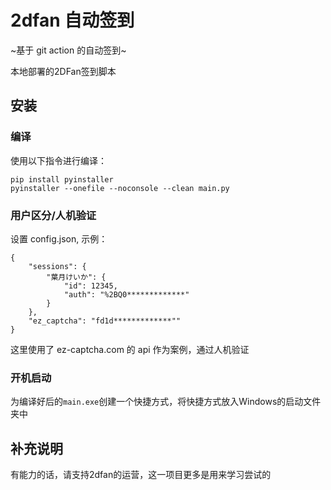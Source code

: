 # 2dfan 自动签到

~基于 git action 的自动签到~

本地部署的2DFan签到脚本

## 安装

### 编译

使用以下指令进行编译：
```
pip install pyinstaller
pyinstaller --onefile --noconsole --clean main.py
```

### 用户区分/人机验证

设置 config.json, 示例：
```
{
    "sessions": {
        "葉月けいか": {
            "id": 12345,
            "auth": "%2BQ0*************"
        }
    },
    "ez_captcha": "fd1d*************""
}
```

这里使用了 ez-captcha.com 的 api 作为案例，通过人机验证

### 开机启动

为编译好后的`main.exe`创建一个快捷方式，将快捷方式放入Windows的启动文件夹中

## 补充说明

有能力的话，请支持2dfan的运营，这一项目更多是用来学习尝试的
